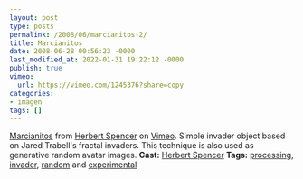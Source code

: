 ```yaml
---
layout: post
type: posts
permalink: /2008/06/marcianitos-2/
title: Marcianitos
date: 2008-06-28 00:56:23 -0000
last_modified_at: 2022-01-31 19:22:12 -0000
publish: true
vimeo:
  url: https://vimeo.com/1245376?share=copy
categories:
- imagen
tags: []
---
```



[Marcianitos](http://vimeo.com/1245376) from [Herbert Spencer](http://vimeo.com/hspencer) on [Vimeo](https://vimeo.com). Simple invader object based on Jared Trabell's fractal invaders. This technique is also used as generative random avatar images. **Cast:** [Herbert Spencer](http://hspencer) **Tags:** [processing](http://vimeo.com/tag%3Aprocessing), [invader](http://vimeo.com/tag%3Ainvader), [random](http://vimeo.com/tag%3Arandom) and [experimental](http://vimeo.com/tag%3Aexperimental)

